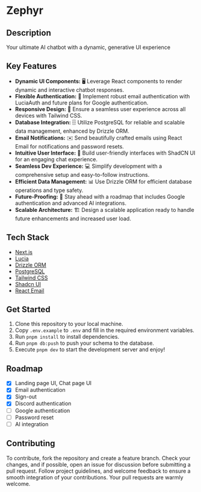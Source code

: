 # Zephyr

## Description

Your ultimate AI chatbot with a dynamic, generative UI experience

## Key Features

- **Dynamic UI Components:** 🖥️ Leverage React components to render dynamic and interactive chatbot responses.
- **Flexible Authentication:** 🔐 Implement robust email authentication with LuciaAuth and future plans for Google authentication.
- **Responsive Design:** 📱 Ensure a seamless user experience across all devices with Tailwind CSS.
- **Database Integration:** 🗄️ Utilize PostgreSQL for reliable and scalable data management, enhanced by Drizzle ORM.
- **Email Notifications:** ✉️ Send beautifully crafted emails using React Email for notifications and password resets.
- **Intuitive User Interface:** 🎨 Build user-friendly interfaces with ShadCN UI for an engaging chat experience.
- **Seamless Dev Experience:** 💻 Simplify development with a comprehensive setup and easy-to-follow instructions.
- **Efficient Data Management:** 📊 Use Drizzle ORM for efficient database operations and type safety.
- **Future-Proofing:** 🚀 Stay ahead with a roadmap that includes Google authentication and advanced AI integrations.
- **Scalable Architecture:** 🏗️ Design a scalable application ready to handle future enhancements and increased user load.

## Tech Stack

- [Next.js](https://nextjs.org)
- [Lucia](https://lucia-auth.com/)
- [Drizzle ORM](https://orm.drizzle.team/)
- [PostgreSQL](https://www.postgresql.org/)
- [Tailwind CSS](https://tailwindcss.com)
- [Shadcn UI](https://ui.shadcn.com/)
- [React Email](https://react.email/)

## Get Started

1. Clone this repository to your local machine.
2. Copy `.env.example` to `.env` and fill in the required environment variables.
3. Run `pnpm install` to install dependencies.
6. Run `pnpm db:push` to push your schema to the database.
7. Execute `pnpm dev` to start the development server and enjoy!

## Roadmap

- [x] Landing page UI, Chat page UI
- [x] Email authentication
- [x] Sign-out
- [x] Discord authentication
- [ ] Google authentication
- [ ] Password reset
- [ ] AI integration

## Contributing

To contribute, fork the repository and create a feature branch. Check your changes, and if possible, open an issue for discussion before submitting a pull request. Follow project guidelines, and welcome feedback to ensure a smooth integration of your contributions. Your pull requests are warmly welcome.
